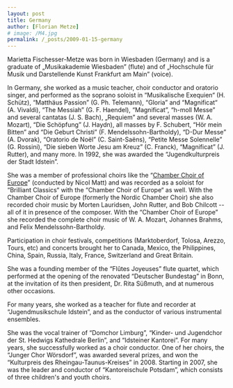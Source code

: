 ```yaml
---
layout: post
title: Germany
author: [Florian Metze]
# image: /M4.jpg
permalink: /_posts/2009-01-15-germany
---
```


Marietta Fischesser-Metze was born in Wiesbaden (Germany) and is a graduate of „Musikakademie Wiesbaden” (flute) and of „Hochschule für Musik und Darstellende Kunst Frankfurt am Main” (voice).

In Germany, she worked as a music teacher, choir conductor and oratorio singer, and performed as the soprano soloist in “Musikalische Exequien“ (H. Schütz), “Matthäus Passion” (G. Ph. Telemann), “Gloria” and “Magnificat“ (A. Vivaldi), “The Messiah” (G. F. Haendel), “Magnificat”, “h-moll Messe” and several cantatas (J. S. Bach), „Requiem” and several masses (W. A. Mozart), “Die Schöpfung” (J. Haydn), all masses by F. Schubert, “Hör mein Bitten” and “Die Geburt Christi” (F. Mendelssohn-Bartholdy), “D-Dur Messe” (A. Dvorak),  “Oratorio de Noël” (C. Saint-Saëns), “Petite Messe Solennelle” (G. Rossini), “Die sieben Worte Jesu am Kreuz” (C. Franck), “Magnificat” (J. Rutter), and many more. In 1992, she was awarded the “Jugendkulturpreis der Stadt Idstein”. 

She was a member of professional choirs like the “[Chamber Choir of Europe](https://www.chamber-choir-of-europe.eu)” (conducted by Nicol Matt) and was recorded as a soloist for “Brilliant Classics“ with the “Chamber Choir of Europe“ as well. With the Chamber Choir of Europe (formerly the Nordic Chamber Choir) she also recorded choir music by Morten Lauridsen, John Rutter, and Bob Chilcott -- all of it in presence of the composer. With the “Chamber Choir of Europe” she recorded the complete choir music of W. A. Mozart, Johannes Brahms, and Felix Mendelssohn-Bartholdy.

Participation in choir festivals, competitions (Marktoberdorf, Tolosa, Arezzo, Tours, etc) and concerts brought her to Canada, Mexico, the Philippines, China, Spain, Russia, Italy, France, Switzerland and Great Britain. 

She was a founding member of the “Flûtes Joyeuses” flute quartet, which performed at the opening of the renovated “Deutscher Bundestag” in Bonn, at the invitation of its then president, Dr. Rita Süßmuth, and at numerous other occasions.

For many years, she worked as a teacher for flute and recorder at “Jugendmusikschule Idstein”, and as the conductor of various instrumental ensembles.

She was the vocal trainer of “Domchor Limburg”, “Kinder- und Jugendchor der St. Hedwigs Kathedrale Berlin”, and “Idsteiner Kantorei”. For many years, she successfully worked as a choir conductor. One of her choirs, the “Junger Chor Wörsdorf”, was awarded several prizes, and won the “Kulturpreis des Rheingau-Taunus-Kreises” in 2008. Starting in 2007, she was the leader and conductor of “Kantoreischule Potsdam”, which consists of three children's and youth choirs. 
